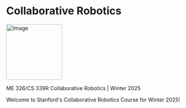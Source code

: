 # Collaborative Robotics

<img src="https://github.com/user-attachments/assets/921bd8f7-3514-458c-b656-04ad8b87917e" alt="Image" width="150" height="150">

ME 326/CS 339R Collaborative Robotics | Winter 2025

Welcome to Stanford's Collaborative Robotics Course for Winter 2025!

